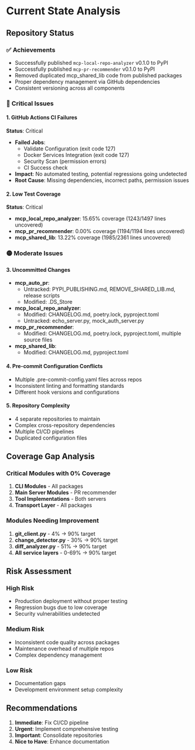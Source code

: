 # Current State Analysis

## Repository Status

### ✅ Achievements
- Successfully published `mcp-local-repo-analyzer` v0.1.0 to PyPI
- Successfully published `mcp-pr-recommender` v0.1.0 to PyPI
- Removed duplicated mcp_shared_lib code from published packages
- Proper dependency management via GitHub dependencies
- Consistent versioning across all components

### 🔴 Critical Issues

#### 1. GitHub Actions CI Failures
**Status**: Critical
- **Failed Jobs**:
  - Validate Configuration (exit code 127)
  - Docker Services Integration (exit code 127)
  - Security Scan (permission errors)
  - CI Success check
- **Impact**: No automated testing, potential regressions going undetected
- **Root Cause**: Missing dependencies, incorrect paths, permission issues

#### 2. Low Test Coverage
**Status**: Critical
- **mcp_local_repo_analyzer**: 15.65% coverage (1243/1497 lines uncovered)
- **mcp_pr_recommender**: 0.00% coverage (1194/1194 lines uncovered)
- **mcp_shared_lib**: 13.22% coverage (1985/2361 lines uncovered)

### 🟡 Moderate Issues

#### 3. Uncommitted Changes
- **mcp_auto_pr**: 
  - Untracked: PYPI_PUBLISHING.md, REMOVE_SHARED_LIB.md, release scripts
  - Modified: .DS_Store
- **mcp_local_repo_analyzer**:
  - Modified: CHANGELOG.md, poetry.lock, pyproject.toml
  - Untracked: echo_server.py, mock_auth_server.py
- **mcp_pr_recommender**:
  - Modified: CHANGELOG.md, poetry.lock, pyproject.toml, multiple source files
- **mcp_shared_lib**:
  - Modified: CHANGELOG.md, pyproject.toml

#### 4. Pre-commit Configuration Conflicts
- Multiple .pre-commit-config.yaml files across repos
- Inconsistent linting and formatting standards
- Different hook versions and configurations

#### 5. Repository Complexity
- 4 separate repositories to maintain
- Complex cross-repository dependencies
- Multiple CI/CD pipelines
- Duplicated configuration files

## Coverage Gap Analysis

### Critical Modules with 0% Coverage
1. **CLI Modules** - All packages
2. **Main Server Modules** - PR recommender
3. **Tool Implementations** - Both servers
4. **Transport Layer** - All packages

### Modules Needing Improvement
1. **git_client.py** - 4% → 90% target
2. **change_detector.py** - 30% → 90% target
3. **diff_analyzer.py** - 51% → 90% target
4. **All service layers** - 0-69% → 90% target

## Risk Assessment

### High Risk
- Production deployment without proper testing
- Regression bugs due to low coverage
- Security vulnerabilities undetected

### Medium Risk
- Inconsistent code quality across packages
- Maintenance overhead of multiple repos
- Complex dependency management

### Low Risk
- Documentation gaps
- Development environment setup complexity

## Recommendations
1. **Immediate**: Fix CI/CD pipeline
2. **Urgent**: Implement comprehensive testing
3. **Important**: Consolidate repositories
4. **Nice to Have**: Enhance documentation